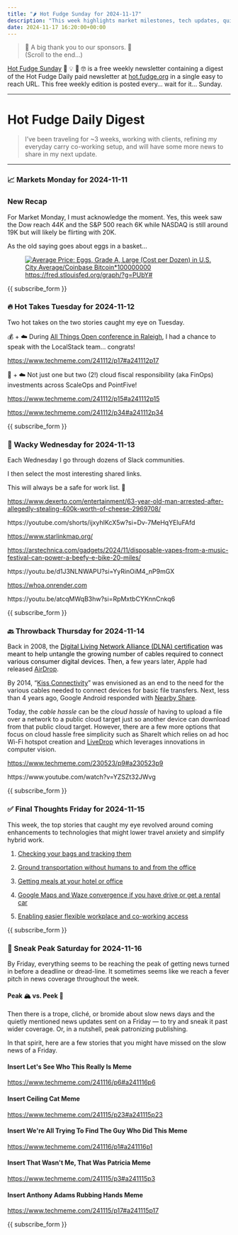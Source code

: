 ```yaml
---
title: "🌶️ Hot Fudge Sunday for 2024-11-17"
description: "This week highlights market milestones, tech updates, quirky links, and travel innovations!"
date: 2024-11-17 16:20:00+00:00
---
```


<!-- buttondown-editor-mode: fancy --><blockquote class="pullquote"><p>🙏 A big thank you to our sponsors. 🙏<br>(Scroll to the end…)</p></blockquote><p><a target="_blank" rel="noopener noreferrer nofollow" href="https://hot.fudge.org">Hot Fudge Sunday</a> 🤔 💡 🤯 🤓 is a free weekly newsletter containing a digest of the Hot Fudge Daily paid newsletter at <a target="_blank" rel="noopener noreferrer nofollow" href="https://hot.fudge.org">hot.fudge.org</a> in a single easy to reach URL. This free weekly edition is posted every… wait for it… Sunday.</p><hr><h1>Hot Fudge Daily Digest</h1><blockquote><p data-pm-slice="1 1 [&quot;blockquote&quot;,{}]">I’ve been traveling for ~3 weeks, working with clients, refining my everyday carry co-working setup, and will have some more news to share in my next update.</p></blockquote><hr><h3>📈 Markets Monday for 2024-11-11</h3><h3>New Recap</h3><p>For Market Monday, I must acknowledge the moment. Yes, this week saw the Dow reach 44K and the S&amp;P 500 reach 6K while NASDAQ is still around 19K but will likely be flirting with 20K.</p><p>As the old saying goes about eggs in a basket…</p><figure><a href="https://fred.stlouisfed.org/graph/?g=PUbY#" target="_blank" rel="noopener noreferrer"><img src="https://assets.buttondown.email/images/adf188a8-7aed-4e8c-b0b4-a66f855333d7.png?w=960&amp;fit=max" alt="Average Price: Eggs, Grade A, Large (Cost per Dozen) in U.S. City Average/Coinbase Bitcoin*100000000" draggable="false"></a><figcaption><a target="_blank" rel="noopener noreferrer nofollow" href="https://fred.stlouisfed.org/graph/?g=PUbY#">https://fred.stlouisfed.org/graph/?g=PUbY#</a></figcaption></figure><p></p><p></p><p>{{ subscribe_form }}</p><h3>🔥 Hot Takes Tuesday for 2024-11-12</h3><p>Two hot takes on the two stories caught my eye on Tuesday.</p><p>💰 + ☁️ During <a target="_blank" rel="noopener noreferrer nofollow" href="https://2024.allthingsopen.org/">All Things Open conference in Raleigh</a>, I had a chance to speak with the LocalStack team… congrats!</p><p><a target="_blank" rel="noopener noreferrer nofollow" href="https://www.techmeme.com/241112/p17#a241112p17">https://www.techmeme.com/241112/p17#a241112p17</a></p><p>💸 + ☁️ Not just one but two (2!) cloud fiscal responsibility (aka FinOps) investments across ScaleOps and PointFive!</p><p><a target="_blank" rel="noopener noreferrer nofollow" href="https://www.techmeme.com/241112/p15#a241112p15">https://www.techmeme.com/241112/p15#a241112p15</a></p><p><a target="_blank" rel="noopener noreferrer nofollow" href="https://www.techmeme.com/241112/p34#a241112p34">https://www.techmeme.com/241112/p34#a241112p34</a></p><p>{{ subscribe_form }}</p><h3>🤪 Wacky Wednesday for 2024-11-13</h3><p>Each Wednesday I go through dozens of Slack communities.</p><p>I then select the most interesting shared links.</p><p>This will always be a safe for work list. 🙈</p><p><a target="_blank" rel="noopener noreferrer nofollow" href="https://www.dexerto.com/entertainment/63-year-old-man-arrested-after-allegedly-stealing-400k-worth-of-cheese-2969708/">https://www.dexerto.com/entertainment/63-year-old-man-arrested-after-allegedly-stealing-400k-worth-of-cheese-2969708/</a></p><p>https://youtube.com/shorts/ijxyhIKcX5w?si=Dv-7MeHqYEluFAfd</p><p><a target="_blank" rel="noopener noreferrer nofollow" href="https://www.starlinkmap.org/">https://www.starlinkmap.org/</a></p><p><a target="_blank" rel="noopener noreferrer nofollow" href="https://arstechnica.com/gadgets/2024/11/disposable-vapes-from-a-music-festival-can-power-a-beefy-e-bike-20-miles/">https://arstechnica.com/gadgets/2024/11/disposable-vapes-from-a-music-festival-can-power-a-beefy-e-bike-20-miles/</a></p><p>https://youtu.be/d1J3NLNWAPU?si=YyRinOiM4_nP9mGX</p><p><a target="_blank" rel="noopener noreferrer nofollow" href="https://whoa.onrender.com">https://whoa.onrender.com</a></p><p>https://youtu.be/atcqMWqB3hw?si=RpMxtbCYKnnCnkq6</p><p>{{ subscribe_form }}</p><h3>🔙 Throwback Thursday for 2024-11-14</h3><p>Back in 2008, the <a target="_blank" rel="noopener noreferrer nofollow" href="https://www.techmeme.com/080527/p118#a080527p118"><span style="color: rgb(0, 0, 0)">Digital Living Network Alliance (DLNA) certification</span></a><span style="color: rgb(0, 0, 0)"> was meant to help untangle the growing number of cables required to connect various consumer digital devices. Then, a</span> few years later, Apple had released <a target="_blank" rel="noopener noreferrer nofollow" href="https://www.techmeme.com/110224/p27#a110224p27">AirDrop</a>.</p><p>By 2014, “<a target="_blank" rel="noopener noreferrer nofollow" href="https://www.techmeme.com/141114/p2#a141114p2">Kiss Connectivity</a>” was envisioned as an end to the need for the various cables needed to connect devices for basic file transfers. Next, less than 4 years ago, Google Android responded with <a target="_blank" rel="noopener noreferrer nofollow" href="https://www.techmeme.com/200804/p22#a200804p22">Nearby Share</a>.</p><p>Today, the <em>cable hassle</em> can be the <em>cloud hassle</em> of having to upload a file over a network to a public cloud target just so another device can download from that public cloud target. However, there are a few more options that focus on cloud hassle free simplicity such as ShareIt which relies on ad hoc Wi-Fi hotspot creation and <a target="_blank" rel="noopener noreferrer nofollow" href="https://www.livedrop.eu/faq">LiveDrop</a> which leverages innovations in computer vision.</p><p><a target="_blank" rel="noopener noreferrer nofollow" href="https://www.techmeme.com/230523/p9#a230523p9">https://www.techmeme.com/230523/p9#a230523p9</a></p><p>https://www.youtube.com/watch?v=YZSZt32JWvg</p><p></p><p>{{ subscribe_form }}</p><h3>✅ Final Thoughts Friday for 2024-11-15</h3><p>This week, the top stories that caught my eye revolved around coming enhancements to technologies that might lower travel anxiety and simplify hybrid work.</p><ol><li><p><a target="_blank" rel="noopener noreferrer nofollow" href="https://www.techmeme.com/241111/p14#a241111p14">Checking your bags and tracking them</a></p></li><li><p><a target="_blank" rel="noopener noreferrer nofollow" href="https://www.techmeme.com/241112/p16#a241112p16">Ground transportation without humans to and from the office</a></p></li><li><p><a target="_blank" rel="noopener noreferrer nofollow" href="https://www.techmeme.com/241112/p27#a241112p27">Getting meals at your hotel or office</a></p></li><li><p><a target="_blank" rel="noopener noreferrer nofollow" href="https://www.techmeme.com/241114/h2350">Google Maps and Waze convergence if you have drive or get a rental car</a></p></li><li><p><a target="_blank" rel="noopener noreferrer nofollow" href="https://www.techmeme.com/241114/p48#a241114p48">Enabling easier flexible workplace and co-working access</a></p></li></ol><p></p><p>{{ subscribe_form }}</p><h3>🔮 Sneak Peak Saturday for 2024-11-16</h3><p>By Friday, everything seems to be reaching the peak of getting news turned in before a deadline or dread-line. It sometimes seems like we reach a fever pitch in news coverage throughout the week.</p><h4>Peak 🏔️ vs. Peek 👀</h4><p>Then there is a trope, cliché, or bromide about slow news days and the quietly mentioned news updates sent on a Friday — to try and sneak it past wider coverage. Or, in a nutshell, peak patronizing publishing.</p><p>In that spirit, here are a few stories that you might have missed on the slow news of a Friday.</p><h4>Insert Let's See Who This Really Is Meme</h4><p><a target="_blank" rel="noopener noreferrer nofollow" href="https://www.techmeme.com/241116/p6#a241116p6">https://www.techmeme.com/241116/p6#a241116p6</a></p><h4>Insert Ceiling Cat Meme</h4><p><a target="_blank" rel="noopener noreferrer nofollow" href="https://www.techmeme.com/241115/p23#a241115p23">https://www.techmeme.com/241115/p23#a241115p23</a></p><h4>Insert We're All Trying To Find The Guy Who Did This Meme</h4><p><a target="_blank" rel="noopener noreferrer nofollow" href="https://www.techmeme.com/241116/p1#a241116p1">https://www.techmeme.com/241116/p1#a241116p1</a></p><h4>Insert That Wasn't Me, That Was Patricia Meme</h4><p><a target="_blank" rel="noopener noreferrer nofollow" href="https://www.techmeme.com/241115/p3#a241115p3">https://www.techmeme.com/241115/p3#a241115p3</a></p><h4>Insert Anthony Adams Rubbing Hands Meme</h4><p><a target="_blank" rel="noopener noreferrer nofollow" href="https://www.techmeme.com/241115/p17#a241115p17">https://www.techmeme.com/241115/p17#a241115p17</a></p><p>{{ subscribe_form }}</p>
